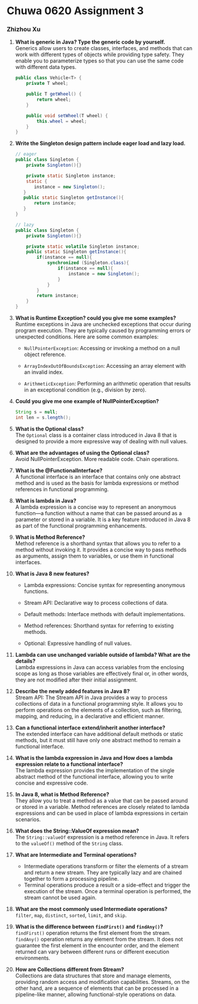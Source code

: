 # Chuwa 0620 Assignment 3

### Zhizhou Xu

1. **What is generic in Java? Type the generic code by yourself.**  
   Generics allow users to create classes, interfaces, and methods that can work with different types of objects while providing type safety. They enable you to parameterize types so that you can use the same code with different data types.  
    ```java
    public class Vehicle<T> {
        private T wheel;
    
        public T getWheel() {
            return wheel;
        }
    
        public void setWheel(T wheel) {
            this.wheel = wheel;
        }
    }
    ```
   
2. **Write the Singleton design pattern include eager load and lazy load.**  
    ```java
   // eager
    public class Singleton {
        private Singleton(){}
   
        private static Singleton instance;
        static {
           instance = new Singleton();
       }
       public static Singleton getInstance(){
           return instance;
       }
   }
   
   // lazy
   public class Singleton {
        private Singleton(){}

        private static volatile Singleton instance;
        public static Singleton getInstance(){
            if(instance == null){
                synchronized (Singleton.class){
                    if(instance == null){
                        instance = new Singleton();
                    }
                }
            }
            return instance;
        }
   }
   ```
3. **What is Runtime Exception? could you give me some examples?**  
   Runtime exceptions in Java are unchecked exceptions that occur during program execution. They are typically caused by programming errors or unexpected conditions. Here are some common examples:
   - `NullPointerException`: Accessing or invoking a method on a null object reference.

   - `ArrayIndexOutOfBoundsException`: Accessing an array element with an invalid index.

   - `ArithmeticException`: Performing an arithmetic operation that results in an exceptional condition (e.g., division by zero).

4. **Could you give me one example of NullPointerException?**  
   ```java
   String s = null;
   int len = s.length();
   ```

5. **What is the Optional class?**  
   The `Optional` class is a container class introduced in Java 8 that is designed to provide a more expressive way of dealing with null values.

6. **What are the advantages of using the Optional class?**  
Avoid NullPointerException. More readable code. Chain operations.

7. **What is the @FunctionalInterface?**  
A functional interface is an interface that contains only one abstract method and is used as the basis for lambda expressions or method references in functional programming.

8. **What is lambda in Java?**  
   A lambda expression is a concise way to represent an anonymous function—a function without a name that can be passed around as a parameter or stored in a variable. It is a key feature introduced in Java 8 as part of the functional programming enhancements.

9. **What is Method Reference?**  
Method reference is a shorthand syntax that allows you to refer to a method without invoking it. It provides a concise way to pass methods as arguments, assign them to variables, or use them in functional interfaces. 

10. **What is Java 8 new features?**  
    - Lambda expressions: Concise syntax for representing anonymous functions.

    - Stream API: Declarative way to process collections of data.

    - Default methods: Interface methods with default implementations.

    - Method references: Shorthand syntax for referring to existing methods.

    - Optional: Expressive handling of null values.

11. **Lambda can use unchanged variable outside of lambda? What are the details?**  
    Lambda expressions in Java can access variables from the enclosing scope as long as those variables are effectively final or, in other words, they are not modified after their initial assignment.  
12. **Describe the newly added features in Java 8?**  
    Stream API: The Stream API in Java provides a way to process collections of data in a functional programming style. It allows you to perform operations on the elements of a collection, such as filtering, mapping, and reducing, in a declarative and efficient manner.
13. **Can a functional interface extend/inherit another interface?**  
    The extended interface can have additional default methods or static methods, but it must still have only one abstract method to remain a functional interface.  
14. **What is the lambda expression in Java and How does a lambda expression relate
    to a functional interface?**  
    The lambda expression provides the implementation of the single abstract method of the functional interface, allowing you to write concise and expressive code.
15. **In Java 8, what is Method Reference?**  
    They allow you to treat a method as a value that can be passed around or stored in a variable. Method references are closely related to lambda expressions and can be used in place of lambda expressions in certain scenarios.  
16. **What does the String::ValueOf expression mean?**  
    The `String::valueOf` expression is a method reference in Java. It refers to the `valueOf()` method of the `String` class. 
17. **What are Intermediate and Terminal operations?**  
    - Intermediate operations transform or filter the elements of a stream and return a new stream. They are typically lazy and are chained together to form a processing pipeline.
    - Terminal operations produce a result or a side-effect and trigger the execution of the stream. Once a terminal operation is performed, the stream cannot be used again.
18. **What are the most commonly used Intermediate operations?**  
    `filter`, `map`, `distinct`, `sorted`, `limit`, and `skip`.
19. **What is the difference between `findFirst()` and `findAny()`?**  
    `findFirst()` operation returns the first element from the stream. `findAny()` operation returns any element from the stream. It does not guarantee the first element in the encounter order, and the element returned can vary between different runs or different execution environments.
20. **How are Collections different from Stream?**  
    Collections are data structures that store and manage elements, providing random access and modification capabilities. Streams, on the other hand, are a sequence of elements that can be processed in a pipeline-like manner, allowing functional-style operations on data. 